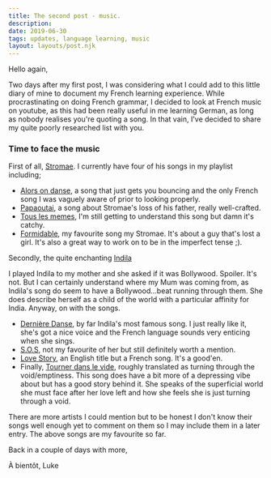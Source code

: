 ```yaml
---
title: The second post - music.
description:
date: 2019-06-30
tags: updates, language learning, music
layout: layouts/post.njk
---
```

Hello again,

Two days after my first post, I was considering what I could add to this little diary of mine to document my French learning experience. While procrastinating on doing French grammar, I decided to look at French music on youtube, as this had been really useful in me learning German, as long as nobody realises you're quoting a song. In that vain, I've decided to share my quite poorly researched list with you.

### Time to face the music

First of all, [Stromae](https://en.wikipedia.org/wiki/Stromae).
I currently have four of his songs in my playlist including;
* [Alors on danse](https://www.youtube.com/watch?v=VHoT4N43jK8), a song that just gets you bouncing and the only French song I was vaguely aware of prior to looking properly.
* [Papaoutai](https://www.youtube.com/watch?v=MbR5EHHSfx4), a song about Stromae's loss of his father, really well-crafted.
* [Tous les memes](https://www.youtube.com/watch?v=CAMWdvo71ls), I'm still getting to understand this song but damn it's catchy.
* [Formidable](https://www.youtube.com/watch?v=S_xH7noaqTA), my favourite song my Stromae. It's about a guy that's lost a girl. It's also a great way to work on to be in the imperfect tense ;).

Secondly, the quite enchanting [Indila](https://en.wikipedia.org/wiki/Indila)

I played Indila to my mother and she asked if it was Bollywood. Spoiler. It's not. But I can certainly understand where my Mum was coming from, as Indila's song do seem to have a Bollywood...beat running through them. She does describe herself as a child of the world with a particular affinity for India. Anyway, on with the songs.
* [Dernière Danse](https://www.youtube.com/watch?v=K5KAc5CoCuk), by far Indila's most famous song. I just really like it, she's got a nice voice and the French language sounds very enticing when she sings.
* [S.O.S](https://www.youtube.com/watch?v=6sWJXK8AHlI), not my favourite of her but still definitely worth a mention.
* [Love Story](https://www.youtube.com/watch?v=DF3XjEhJ40Y), an English title but a French song. It's a good'en.
* Finally, [Tourner dans le vide](https://www.youtube.com/watch?v=vtNJMAyeP0s), roughly translated as turning through the void/emptiness. This song does have a bit more of a depressing vibe about but has a good story behind it. She speaks of the superficial world she must face after her love left and how she feels she is just turning through a void.

There are more artists I could mention but to be honest I don't know their songs well enough yet to comment on them so I may include them in a later entry. The above songs are my favourite so far.

Back in a couple of days with more,

À bientôt,
Luke
